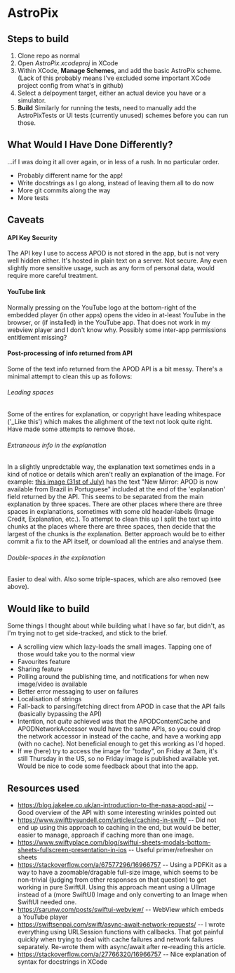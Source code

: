 # AstroPix

## Steps to build
1. Clone repo as normal
2. Open *AstroPix.xcodeproj* in XCode
3. Within XCode, **Manage Schemes**, and add the basic AstroPix scheme. (Lack of this probably means I've excluded some important XCode project config from what's in github)
4. Select a delpoyment target, either an actual device you have or a simulator.
5. **Build**
Similarly for running the tests, need to manually add the AstroPixTests or UI tests (currently unused) schemes before you can run those.

## What Would I Have Done Differently?
...if I was doing it all over again, or in less of a rush. In no particular order.
* Probably different name for the app!
* Write docstrings as I go along, instead of leaving them all to do now
* More git commits along the way
* More tests

## Caveats
#### API Key Security
The API key I use to access APOD is not stored in the app, but is not very well hidden either. It's hosted in plain text on a server. Not secure. Any even slightly more sensitive usage, such as any form of personal data, would require more careful treatment.

#### YouTube link
Normally pressing on the YouTube logo at the bottom-right of the embedded player (in other apps) opens the video in at-least YouTube in the browser, or (if installed) in the YouTube app. That does not work in my webview player and I don't know why. Possibly some inter-app permissions entitlement missing?

#### Post-processing of info returned from API
Some of the text info returned from the APOD API is a bit messy. There's a minimal attempt to clean this up as follows:
###### Leading spaces
Some of the entires for explanation, or copyright have leading whitespace ('_Like this') which makes the alighment of the text not look quite right. Have made some attempts to remove those.
###### Extraneous info in the explanation
In a slightly unpredctable way, the explanation text sometimes ends in a kind of notice or details which aren't really an explanation of the image. For example: [this image (31st of July)](https://apod.nasa.gov/apod/ap240731.html) has the text "New Mirror: APOD is now available from Brazil in Portuguese" included at the end of the 'explanation' field returned by the API. This seems to be separated from the main explanation by three spaces. There are other places where there are three spaces in explanations, sometimes with some old header-labels (Image Credit, Explanation, etc.). To attempt to clean this up I split the text up into chunks at the places where there are three spaces, then decide that the largest of the chunks is *the* explanation. Better approach would be to either commit a fix to the API itself, or download all the entries and analyse them.

###### Double-spaces in the explanation
Easier to deal with. Also some triple-spaces, which are also removed (see above).

## Would like to build
Some things I thought about while building what I have so far, but didn't, as I'm trying not to get side-tracked, and stick to the brief.
* A scrolling view which lazy-loads the small images. Tapping one of those would take you to the normal view
* Favourites feature
* Sharing feature
* Polling around the publishing time, and notifications for when new image/video is available
* Better error messaging to user on failures
* Localisation of strings
* Fall-back to parsing/fetching direct from APOD in case that the API fails (basically bypassing the API)
* Intention, not *quite* achieved was that the APODContentCache and APODNetworkAccessor would have the same APIs, so you could drop the network accessor in instead of the cache, and have a working app (with no cache). Not beneficial enough to get this working as I'd hoped.
* If we (here) try to access the image for "today", on Friday at 3am, it's still Thursday in the US, so no Friday image is published available yet. Would be nice to code some feedback about that into the app.

## Resources used
* https://blog.jakelee.co.uk/an-introduction-to-the-nasa-apod-api/ -- Good overview of the API with some interesting wrinkles pointed out
* https://www.swiftbysundell.com/articles/caching-in-swift/ -- Did not end up using this approach to caching in the end, but would be better, easier to manage, approach if caching more than one image.
* https://www.swiftyplace.com/blog/swiftui-sheets-modals-bottom-sheets-fullscreen-presentation-in-ios -- Useful primer/refresher on sheets
* https://stackoverflow.com/a/67577296/16966757 -- Using a PDFKit as a way to have a zoomable/dragable full-size image, which seems to be non-trivial (judging from other responses on that question) to get working in pure SwiftUI. Using this approach meant using a UIImage instead of a (more SwiftUI) Image and only converting to an Image when SwiftUI needed one.
* https://sarunw.com/posts/swiftui-webview/ -- WebView which embeds a YouTube player
* https://swiftsenpai.com/swift/async-await-network-requests/ -- I wrote everything using URLSession functions with callbacks. That got painful quickly when trying to deal with cache failures and network failures separately. Re-wrote them with async/await after re-reading this article.
* https://stackoverflow.com/a/27766320/16966757 -- Nice explanation of syntax for docstrings in XCode
